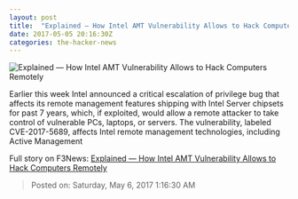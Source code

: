 ```yaml
---
layout: post
title:  "Explained — How Intel AMT Vulnerability Allows to Hack Computers Remotely"
date: 2017-05-05 20:16:30Z
categories: the-hacker-news
---
```


![Explained — How Intel AMT Vulnerability Allows to Hack Computers Remotely](https://4.bp.blogspot.com/-gY2GKssCaPk/WQzKMEdAeLI/AAAAAAAAsfQ/cuUYksBfI8sBI2PBUpeqmenB8SiDG8GgACLcB/s1600/intel-amt-vulnerability-hacking-exploit.png)

Earlier this week Intel announced a critical escalation of privilege bug that affects its remote management features shipping with Intel Server chipsets for past 7 years, which, if exploited, would allow a remote attacker to take control of vulnerable PCs, laptops, or servers. The vulnerability, labeled CVE-2017-5689, affects Intel remote management technologies, including Active Management


Full story on F3News: [Explained — How Intel AMT Vulnerability Allows to Hack Computers Remotely](http://www.f3nws.com/n/keAe2F)

> Posted on: Saturday, May 6, 2017 1:16:30 AM
